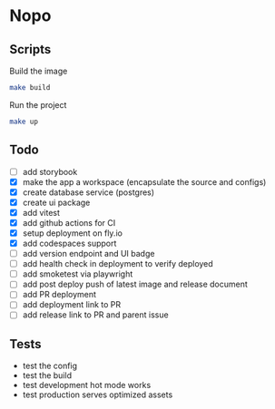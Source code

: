 # Nopo

## Scripts

Build the image

```bash
make build
```

Run the project

```bash
make up
```

## Todo

- [ ] add storybook
- [X] make the app a workspace (encapsulate the source and configs)
- [X] create database service (postgres)
- [X] create ui package
- [X] add vitest
- [X] add github actions for CI
- [X] setup deployment on fly.io
- [X] add codespaces support
- [ ] add version endpoint and UI badge
- [ ] add health check in deployment to verify deployed
- [ ] add smoketest via playwright
- [ ] add post deploy push of latest image and release document
- [ ] add PR deployment
- [ ] add deployment link to PR
- [ ] add release link to PR and parent issue

## Tests

- test the config
- test the build
- test development hot mode works
- test production serves optimized assets
